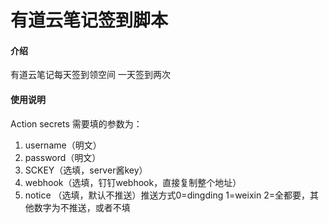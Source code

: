 # 有道云笔记签到脚本

#### 介绍
有道云笔记每天签到领空间
一天签到两次


#### 使用说明
Action secrets 需要填的参数为：
1.  username（明文）
2.  password（明文）
2.  SCKEY（选填，server酱key）
4.  webhook（选填，钉钉webhook，直接复制整个地址）
3.  notice （选填，默认不推送）推送方式0=dingding 1=weixin 2=全都要，其他数字为不推送，或者不填


